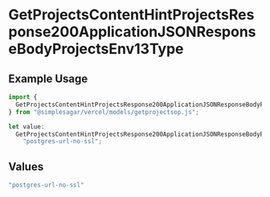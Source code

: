 # GetProjectsContentHintProjectsResponse200ApplicationJSONResponseBodyProjectsEnv13Type

## Example Usage

```typescript
import {
  GetProjectsContentHintProjectsResponse200ApplicationJSONResponseBodyProjectsEnv13Type,
} from "@simplesagar/vercel/models/getprojectsop.js";

let value:
  GetProjectsContentHintProjectsResponse200ApplicationJSONResponseBodyProjectsEnv13Type =
    "postgres-url-no-ssl";
```

## Values

```typescript
"postgres-url-no-ssl"
```